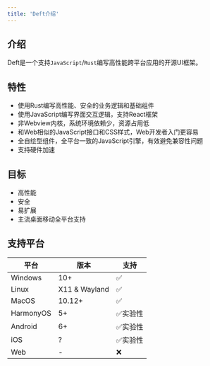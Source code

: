 ```yaml
---
title: 'Deft介绍'
---
```


## 介绍

Deft是一个支持`JavaScript`/`Rust`编写高性能跨平台应用的开源UI框架。

## 特性

* 使用Rust编写高性能、安全的业务逻辑和基础组件
* 使用JavaScript编写界面交互逻辑，支持React框架
* 非Webview内核，系统环境依赖少，资源占用低
* 和Web相似的JavaScript接口和CSS样式，Web开发者入门更容易
* 全自绘型组件，全平台一致的JavaScript引擎，有效避免兼容性问题
* 支持硬件加速

## 目标

* 高性能
* 安全
* 易扩展
* 主流桌面移动全平台支持

## 支持平台

| 平台        | 版本            | 支持    |
|-----------|---------------|-------|
| Windows   | 10+           | ✅     |
| Linux     | X11 & Wayland | ✅     |
| MacOS     | 10.12+        | ✅     |
| HarmonyOS | 5+            | ✅实验性  |
| Android   | 6+            | ✅实验性  |
| iOS       | ?             | ✅实验性  |
| Web       | -             | ❌     |
